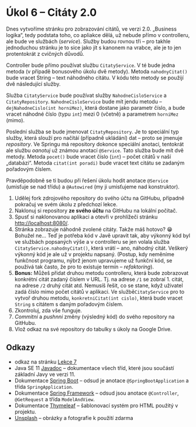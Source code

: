 # Úkol 6 – Citáty 2.0

Dnes vytvoříme stránku pro zobrazování citátů, ve verzi 2.0. „Business logika“, tedy podstata toho, co apliakce dělá, už nebude přímo v controlleru, ale bude ve
službách (*service*). Služby budou rovnou tři – pro takhle jednoduchou stránku je to sice jako jít s kanonem na vrabce, ale je to jen protentokrát z cvičných důvodů.

Controller bude přímo používat službu `CitatyService`. V té bude jedna metoda (v případě bonusového úkolu dvě metody). Metoda `nahodnyCitat()` bude vracet
String – text náhodného citátu. V kódu této metody se použijí dvě následující služby.

Služba `CitatyService` bude používat služby `NahodneCisloService` a `CitatyRepository`. `NahodneCisloService` bude mít jendu metodu – `dejNahodneCislo(int horniMez)`,
která dostane jako parametr číslo, a bude vracet náhodné číslo (typu `int`) mezi 0 (včetně) a parametrem `horniMez` (mimo).

Poslední služba se bude jmenovat `CitatyRepository`. Je to speciální typ služby, která slouží pro načítáí (případně ukládání) dat – proto se jmenuje *repository*.
Ve Springu má repository dokonce speciální anotaci, tentokrát ale službu *oanotuj* už známou anotací `@Service`. Tato služba bude mít dvě metody. Metoda `pocet()`
bude vracet číslo (`int`) – počet citátů v naší „databázi“. Metoda `citat(int poradi)` bude vracet text citátu se zadaným pořadovým číslem.

Pravděpodobně se ti budou při řešení úkolu hodit anotace `@Service` (umisťuje se nad třídu) a `@Autowired` (my ji umisťujeme nad konstruktor).

1. Udělej fork zdrojového repository do svého účtu na GitHubu, případně pokračuj ve svém úkolu z předchozí lekce.
1. Naklonuj si repository **ze svého účtu** na GitHubu na lokální počítač.
1. Spusť si naklonovanou aplikaci a otevři v prohlížeči stránku [http://localhost:8080/](http://localhost:8080/).
1. Stránka zobrazuje náhodně zvolené citáty. Takže máš hotovo? 😁 Bohužel ne… Teď je potřeba kód v Javě upravit tak, aby výkonný kód byl ve službách popsaných
   výše a v controlleru se jen volala služba `CitatyService.nahodnyCitat()`, která vrátí – ano, náhodný citát. Veškerý výkonný kód je ale už v projektu napsaný.
   (Postup, kdy neměníme funkčnost programu, nýbrž jenom upravujeme už funkční kód, se používá tak často, že pro to existuje termín – *refaktoring*).
1. **Bonus:** Můžeš přidat druhou metodu controlleru, která bude zobrazovat konkrétní citát zadaný číslem v URL. Tj. na adrese `/1` se zobraí 1. citát,
   na adrese `/2` druhý citát atd. Nemusíš řešit, co se stane, když uživatel zadá číslo mimo počet citátů v aplikaci. Ve službě`CitatyService` pro to vytvoř
   druhou metodu, `konkretniCitat(int cislo)`, která bude vracet `String` s citátem s daným pořadovým číslem.
1. Zkontroluj, zda vše funguje.
1. *Commitni* a *pushnni* změny (výsledný kód) do svého repository na GitHubu.
1. Vlož odkaz na své repository do tabulky s úkoly na Google Drive.

## Odkazy

* odkaz na stránku [Lekce 7](https://java.czechitas.cz/2021-jaro/java-2/lekce-7.html)
* Java SE 11 [Javadoc](https://docs.oracle.com/en/java/javase/11/docs/api/java.base/) – dokumentace všech tříd, které jsou součástí základní Javy ve verzi 11.
* Dokumentace [Spring Boot](https://spring.io/projects/spring-boot#learn) – odsud je anotace `@SpringBootApplication` a třída `SpringApplication`.
* Dokumentace [Spring Framework](https://spring.io/projects/spring-framework#learn) – odsud jsou anotace `@Controller`, `@GetRequest` a třída `ModelAndView`.
* Dokumentace [Thymeleaf](https://www.thymeleaf.org/doc/tutorials/3.0/usingthymeleaf.html) – šablonovací systém pro HTML použitý v projektu.
* [Unsplash](https://unsplash.com) – obrázky a fotografie k použití zdarma
